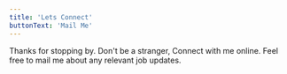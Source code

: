 ```yaml
---
title: 'Lets Connect'
buttonText: 'Mail Me'
---
```


Thanks for stopping by. Don't be a stranger, Connect with me online. Feel free to mail me about any relevant job updates.
